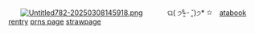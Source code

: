 

⠀ ⠀[![Untitled782-20250308145918.png](https://i.postimg.cc/jSNM8S9m/Untitled782-20250308145918.png)](https://postimg.cc/w1q5Mg9Q)
⠀⠀ ⠀⠀ଘ( ੭⁰̷̴͈ ᵕ ˘͈)੭* ✩ ⠀[atabook](https://champion.atabook.org/) [rentry](https://rentry.co/twotme) [prns page](https://en.pronouns.page/@velvian) [strawpage](https://doublefedora.straw.page/)
